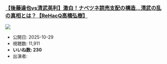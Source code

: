### [【後藤達也vs清武英利】激白！ナベツネ読売支配の構造...清武の乱の真相とは？【ReHacQ高橋弘樹】](https://www.youtube.com/watch?v=91-raZ4XXrs)
[![](https://img.youtube.com/vi/91-raZ4XXrs/sddefault.jpg)](https://www.youtube.com/watch?v=91-raZ4XXrs)
-   公開日: 2025-10-29
-   視聴数: 11,911
-   **いいね数: 230**
-   出演者: 
